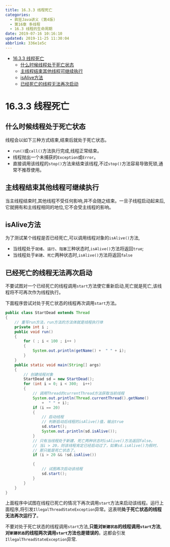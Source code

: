 ```yaml
---
title: 16.3.3 线程死亡
categories: 
  - 疯狂Java讲义 (第4版)
  - 第16章 多线程
  - 16.3 线程的生命周期
date: 2019-07-16 10:16:10
updated: 2019-11-25 11:30:04
abbrlink: 336e1e5c
---
```

<div id='my_toc'>

- [16.3.3 线程死亡](/JavaReadingNotes/336e1e5c/#16-3-3-线程死亡)
    - [什么时候线程处于死亡状态](/JavaReadingNotes/336e1e5c/#什么时候线程处于死亡状态)
    - [主线程结束其他线程可继续执行](/JavaReadingNotes/336e1e5c/#主线程结束其他线程可继续执行)
    - [isAlive方法](/JavaReadingNotes/336e1e5c/#isAlive方法)
    - [已经死亡的线程无法再次启动](/JavaReadingNotes/336e1e5c/#已经死亡的线程无法再次启动)

</div>
<!--more-->
<script>if (navigator.platform.toLowerCase() == 'win32'){document.getElementById('my_toc').style.display = 'none';}</script>

<!--end-->
<!--SSTStart-->
# 16.3.3 线程死亡 #
## 什么时候线程处于死亡状态 ##
线程会以如下三种方式结束,结束后就处于死亡状态。
- `run()`或`call()`方法执行完成,线程正常结束。
- 线程抛出一个未捕获的`Exception`或`Error`。
- 直接调用该线程的`stop()`方法来结束该线程,不过`stop()`方法容易导致死锁,通常不推荐使用。

## 主线程结束其他线程可继续执行 ##
当主线程结束时,其他线程不受任何影响,并不会随之结束。一旦子线程启动起来后,它就拥有和主线程相同的地位,它不会受主线程的影响。
## isAlive方法 ##
为了测试某个线程是否已经死亡,可以调用线程对象的`isAlive()`方法,
- 当线程处于`就绪`、`运行`、`阻塞`三种状态时,`isAlive()`方法将返回`true`;
- 当线程处于`新建`、`死亡`两种状态时,`isAlive()`方法将返回`false`

## 已经死亡的线程无法再次启动 ##
不要试图对一个已经死亡的线程调用`start`方法使它重新启动,死亡就是死亡,该线程将不可再次作为线程执行。
<!--SSTStop-->

下面程序尝试对处于死亡状态的线程再次调用`start`方法。
```java
public class StartDead extends Thread
{
    // 重写run方法，run方法的方法体就是线程执行体
    private int i ;
    public void run()
    {
        for ( ; i < 100 ; i++ )
        {
            System.out.println(getName() +  " " + i);
        }
    }
    public static void main(String[] args)
    {
        // 创建线程对象
        StartDead sd = new StartDead();
        for (int i = 0; i < 300;  i++)
        {
            // 调用Thread的currentThread方法获取当前线程
            System.out.println(Thread.currentThread().getName()
                +  " " + i);
            if (i == 20)
            {
                // 启动线程
                // 判断启动后线程的isAlive()值，输出true
                sd.start();
                System.out.println(sd.isAlive());
            }
            // 只有当线程处于新建、死亡两种状态时isAlive()方法返回false。
            // 当i > 20，则该线程肯定已经启动过了，如果sd.isAlive()为假时，
            // 那只能是死亡状态了。
            if (i > 20 && !sd.isAlive())

            {
                // 试图再次启动该线程
                sd.start();
            }
        }
    }
}
```
上面程序中试图在线程已死亡的情况下再次调用`start`方法来启动该线程。运行上面程序,将引发`IllegalThreadStateException`异常。这表明**处于死亡状态的线程无法再次运行了**。

<!--SSTStart-->
不要对处于死亡状态的线程调用`start`方法,**只能对`新建状态`的线程调用`start`方法**,**对`新建状态`的线程两次调用`start`方法也是错误的**。这都会引发`IllegalThreadStateException`异常.
<!--SSTStop-->

